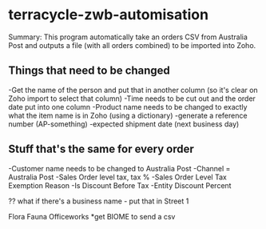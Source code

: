 # terracycle-zwb-automisation
Summary: This program automatically take an orders CSV from Australia Post and outputs a file (with all orders combined) to be imported into Zoho.

## Things that need to be changed
-Get the name of the person and put that in another column (so it's clear on Zoho import to select that column) 
-Time needs to be cut out and the order date put into one column
-Product name needs to be changed to exactly what the item name is in Zoho (using a dictionary)
-generate a reference number (AP-something)
-expected shipment date (next business day)

## Stuff that's the same for every order
-Customer name needs to be changed to Australia Post
-Channel = Australia Post
-Sales Order level tax, tax %
-Sales Order Level Tax Exemption Reason	
-Is Discount Before Tax
-Entity Discount Percent

?? what if there's a business name - put that in Street 1


Flora Fauna
Officeworks
*get BIOME to send a csv
